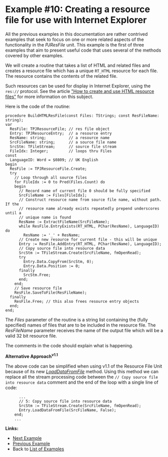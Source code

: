 # Example #10: Creating a resource file for use with Internet Explorer #

All the previous examples in this documentation are rather contrived examples that seek to focus on one or more related aspects of the functionality in the _PJResFile_ unit. This example is the first of three examples that aim to present useful code that uses several of the methods covered by other examples.

We will create a routine that takes a list of HTML and related files and creates a resource file which has a unique `RT_HTML` resource for each file. The resource contains the contents of the related file.

Such resources can be used for display in Internet Explorer, using the `res://` protocol. See the article ["How to create and use HTML resource files"](http://www.delphidabbler.com/articles?article=10) for more information on this subject.

Here is the code of the routine:

```
procedure BuildHTMLResFile(const Files: TStrings; const ResFileName: string);
var
  ResFile: TPJResourceFile; // res file object
  Entry: TPJResourceEntry;  // a resource entry
  ResName: string;          // a resource name
  SrcFileName: string;      // a source file name
  SrcStm: TFileStream;      // source file stream
  FileIdx: Integer;         // loops thru Files
const
  LanguageID: Word = $0809; // UK English
begin
  ResFile := TPJResourceFile.Create;
  try
    // Loop through all source files
    for FileIdx := 0 to Pred(Files.Count) do
    begin
      // Record name of current file 0 should be fully specified
      SrcFileName := Files[FileIdx];
      // Construct resource name from source file name, without path. If the
      // resource name already exists repeatedly prepend underscores until a
      // unique name is found
      ResName := ExtractFileName(SrcFileName);
      while ResFile.EntryExists(RT_HTML, PChar(ResName), LanguageID) do
        ResName := '_' + ResName;
      // Create new resource for current file - this will be unique
      Entry := ResFile.AddEntry(RT_HTML, PChar(ResName), LanguageID);
      // Copy source file into resource data
      SrcStm := TFileStream.Create(SrcFileName, fmOpenRead);
      try
        Entry.Data.CopyFrom(SrcStm, 0);
        Entry.Data.Position := 0;
      finally
        SrcStm.Free;
      end;
    end;
    // Save resource file
    ResFile.SaveToFile(ResFileName);
  finally
    ResFile.Free; // this also frees resource entry objects
  end;
end;
```

The _Files_ parameter of the routine is a string list containing the (fully specified) names of files that are to be included in the resource file. The _ResFileName_ parameter receives the name of the output file which will be a valid 32 bit resource file.

The comments in the code should explain what is happening.

**Alternative Approach<sup>v1.1</sup>**

The above code can be simplified when using v1.1 of the Resource File Unit because of its new _[LoadDataFromFile](TPJResourceEntryLoadDataFromFile.md)_ method. Using this method we can replace all the stream processing code between the `// Copy source file into resource data` comment and the end of the loop with a single line of code:

```
      ...
      // 5: Copy source file into resource data
      SrcStm := TFileStream.Create(SrcFileName, fmOpenRead);
      Entry.LoadDataFromFile(SrcFileName, False);
    end;
    ...
```

**Links:**

  * [Next Example](ResFileExample11.md)
  * [Previous Example](ResFileExample9.md)
  * Back to [List of Examples](ResFileExamples.md)